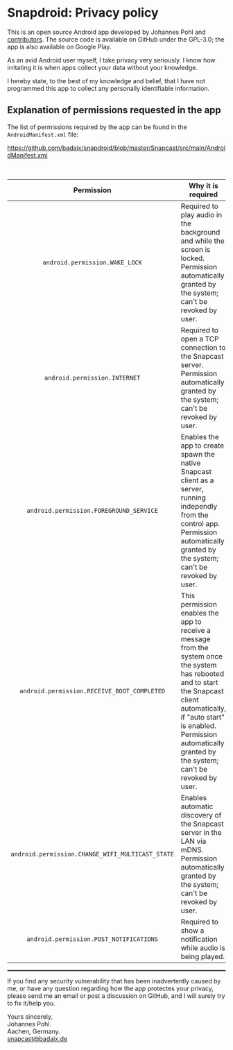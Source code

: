 # Snapdroid: Privacy policy

This is an open source Android app developed by Johannes Pohl and [contributors](https://github.com/badaix/snapdroid/graphs/contributors). The source code is available on GitHub under the GPL-3.0; the app is also available on Google Play.

As an avid Android user myself, I take privacy very seriously.
I know how irritating it is when apps collect your data without your knowledge.

I hereby state, to the best of my knowledge and belief, that I have not programmed this app to collect any personally identifiable information.

## Explanation of permissions requested in the app

The list of permissions required by the app can be found in the `AndroidManifest.xml` file:

https://github.com/badaix/snapdroid/blob/master/Snapcast/src/main/AndroidManifest.xml

<br/>

| Permission | Why it is required |
| :---: | --- |
| `android.permission.WAKE_LOCK` | Required to play audio in the background and while the screen is locked. Permission automatically granted by the system; can't be revoked by user. |
| `android.permission.INTERNET` | Required to open a TCP connection to the Snapcast server. Permission automatically granted by the system; can't be revoked by user. |
| `android.permission.FOREGROUND_SERVICE` | Enables the app to create spawn the native Snapcast client as a server, running independly from the control app. Permission automatically granted by the system; can't be revoked by user. |
| `android.permission.RECEIVE_BOOT_COMPLETED` | This permission enables the app to receive a message from the system once the system has rebooted and to start the Snapcast client automatically, if "auto start" is enabled. Permission automatically granted by the system; can't be revoked by user. |
| `android.permission.CHANGE_WIFI_MULTICAST_STATE` | Enables automatic discovery of the Snapcast server in the LAN via mDNS. Permission automatically granted by the system; can't be revoked by user. |
| `android.permission.POST_NOTIFICATIONS` | Required to show a notification while audio is being played. |

 <hr style="border:1px solid gray">

If you find any security vulnerability that has been inadvertently caused by me, or have any question regarding how the app protectes your privacy, please send me an email or post a discussion on GitHub, and I will surely try to fix it/help you.

Yours sincerely,  
Johannes Pohl.  
Aachen, Germany.  
snapcast@badaix.de
